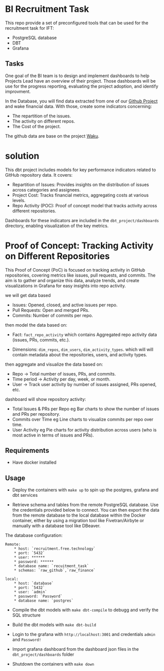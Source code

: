 # BI Recruitment Task

This repo provide a set of preconfigured tools that can be used for the recruitment task for IFT:

* PostgreSQL database
* DBT
* Grafana

## Tasks

One goal of the BI team is to design and implement dashboards to help Projects Lead have an overview of their project.
Those dashboards will be use for the progress reporting, evaluating the project adoption, and identify improvment.

In the Database, you will find data extracted from one of our [Github Project](https://github.com/waku-org/) and wake financial data. With those, create some indicators concerning:
 - The repartition of the issues.
 - The activity on different repos.
 - The Cost of the project.

The github data are base on the project [Waku](https://github.com/waku-org/).


# solution
This dbt project includes models for key performance indicators related to GitHub repository data. It covers:

- Repartition of Issues: Provides insights on the distribution of issues across categories and assignees.
- Project Cost: Tracks financial metrics, aggregating costs at various levels.
- Repo Activity (POC): Proof of concept model that tracks activity across different repositories.

Dashboards for these indicators are included in the `dbt_project/dashboards` directory, enabling visualization of the key metrics.

# Proof of Concept: Tracking Activity on Different Repositories

This Proof of Concept (PoC) is focused on tracking activity in GitHub repositories, covering metrics like issues, pull requests, and commits. The aim is to gather and organize this data, analyze trends, and create visualizations in Grafana for easy insights into repo activity.

we will get data based 
- Issues: Opened, closed, and active issues per repo.
- Pull Requests: Open and merged PRs.
- Commits: Number of commits per repo.

then model the data based on:
- Fact: `fact_repo_activity` which contains Aggregated repo activity data (issues, PRs, commits, etc.).

- Dimensions: `dim_repos`, `dim_users`, `dim_activity_types`. which will will contain metadata about the repositories, users, and activity types.

then aggregate and visualize the data based on:
- Repo -> Total number of issues, PRs, and commits.
- Time period -> Activity per day, week, or month.
- User -> Track user activity by number of issues assigned, PRs opened, etc.

dashboard will show repository activity:
- Total Issues & PRs per Repo eg Bar charts to show the number of issues and PRs per repository.
- Commits over Time eg Line charts to visualize commits per repo over time.
- User Activity eg Pie charts for activity distribution across users (who is most active in terms of issues and PRs).

## Requirements

* Have docker installed

## Usage

* Deploy the containers with `make up` to spin up the postgres, grafana and dbt services

* Retrieve schema and tables from the remote PostgreSQL database. Use the credentials provided below to connect. You can then export the data from the remote database to the local database within the Docker container, either by using a migration tool like Fivetran/Airbyte or manually with a database tool like DBeaver.
 
The database configuration:

    Remote:
        * host: `recruitment.free.technology`
        * port: `5432`
        * user: ******
        * password: ******
        * database name: `recuitment_task`
        * schemas: `raw_github`,`raw_finance`
    
    local:
        * host: `database`
        * port: `5432`
        * user: `admin`
        * password: `Password`
        * database name: `postgres`

* Compile the dbt models with `make dbt-compile` to debugg and verify the SQL structure

* Build the dbt models with `make dbt-build`

* Login to the grafana with `http://localhost:3001` and credentials `admin` and `Password!`

* Import grafana dashboard from the dashboard json files in the `dbt_project/dashboards` folder

* Shutdown the containers with `make down`